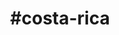 ---
title: "#costa-rica"
hashtag: "costa-rica"
tags:
  - Central America
  - Countries I have visited
  - Country
---